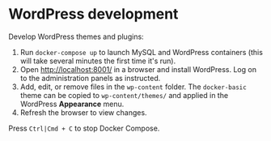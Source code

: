 # WordPress development

Develop WordPress themes and plugins:

1. Run `docker-compose up` to launch MySQL and WordPress containers (this will take several minutes the first time it's run).
1. Open <http://localhost:8001/> in a browser and install WordPress. Log on to the administration panels as instructed.
1. Add, edit, or remove files in the `wp-content` folder. The `docker-basic` theme can be copied to `wp-content/themes/` and applied in the WordPress **Appearance** menu.
1. Refresh the browser to view changes.

Press `Ctrl|Cmd + C` to stop Docker Compose.
